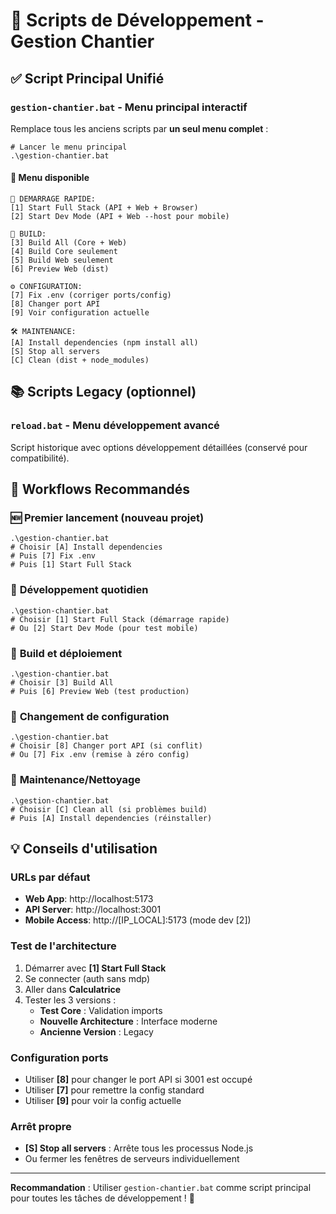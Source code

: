 # 🚀 Scripts de Développement - Gestion Chantier

## ✅ **Script Principal Unifié**

### `gestion-chantier.bat` - Menu principal interactif

Remplace tous les anciens scripts par **un seul menu complet** :

```batch
# Lancer le menu principal
.\gestion-chantier.bat
```

#### 🎯 **Menu disponible**
```
🚀 DEMARRAGE RAPIDE:
[1] Start Full Stack (API + Web + Browser) 
[2] Start Dev Mode (API + Web --host pour mobile)

🔧 BUILD:
[3] Build All (Core + Web)
[4] Build Core seulement  
[5] Build Web seulement
[6] Preview Web (dist)

⚙️ CONFIGURATION:
[7] Fix .env (corriger ports/config)
[8] Changer port API
[9] Voir configuration actuelle

🛠️ MAINTENANCE:
[A] Install dependencies (npm install all)
[S] Stop all servers
[C] Clean (dist + node_modules)
```

## 📚 **Scripts Legacy (optionnel)**

### `reload.bat` - Menu développement avancé
Script historique avec options développement détaillées (conservé pour compatibilité).

## 🎯 **Workflows Recommandés**

### 🆕 **Premier lancement (nouveau projet)**
```batch
.\gestion-chantier.bat
# Choisir [A] Install dependencies
# Puis [7] Fix .env  
# Puis [1] Start Full Stack
```

### 🚀 **Développement quotidien**
```batch
.\gestion-chantier.bat
# Choisir [1] Start Full Stack (démarrage rapide)
# Ou [2] Start Dev Mode (pour test mobile)
```

### 🔨 **Build et déploiement**
```batch
.\gestion-chantier.bat
# Choisir [3] Build All
# Puis [6] Preview Web (test production)
```

### 🔧 **Changement de configuration**
```batch
.\gestion-chantier.bat
# Choisir [8] Changer port API (si conflit)
# Ou [7] Fix .env (remise à zéro config)
```

### 🧹 **Maintenance/Nettoyage**
```batch
.\gestion-chantier.bat
# Choisir [C] Clean all (si problèmes build)
# Puis [A] Install dependencies (réinstaller)
```

## 💡 **Conseils d'utilisation**

### URLs par défaut
- **Web App**: http://localhost:5173
- **API Server**: http://localhost:3001  
- **Mobile Access**: http://[IP_LOCAL]:5173 (mode dev [2])

### Test de l'architecture
1. Démarrer avec **[1] Start Full Stack**
2. Se connecter (auth sans mdp)
3. Aller dans **Calculatrice** 
4. Tester les 3 versions :
   - **Test Core** : Validation imports
   - **Nouvelle Architecture** : Interface moderne
   - **Ancienne Version** : Legacy

### Configuration ports
- Utiliser **[8]** pour changer le port API si 3001 est occupé
- Utiliser **[7]** pour remettre la config standard
- Utiliser **[9]** pour voir la config actuelle

### Arrêt propre
- **[S] Stop all servers** : Arrête tous les processus Node.js
- Ou fermer les fenêtres de serveurs individuellement

---

**Recommandation** : Utiliser `gestion-chantier.bat` comme script principal pour toutes les tâches de développement ! 🎯